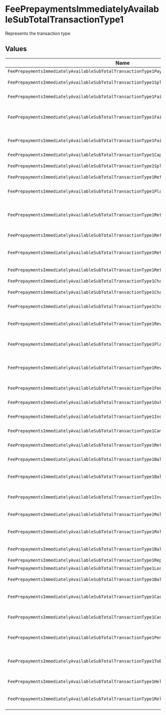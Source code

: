 # FeePrepaymentsImmediatelyAvailableSubTotalTransactionType1

Represents the transaction type


## Values

| Name                                                                                          | Value                                                                                         |
| --------------------------------------------------------------------------------------------- | --------------------------------------------------------------------------------------------- |
| `FeePrepaymentsImmediatelyAvailableSubTotalTransactionType1Payment`                           | payment                                                                                       |
| `FeePrepaymentsImmediatelyAvailableSubTotalTransactionType1SplitPayment`                      | split-payment                                                                                 |
| `FeePrepaymentsImmediatelyAvailableSubTotalTransactionType1FailedPayment`                     | failed-payment                                                                                |
| `FeePrepaymentsImmediatelyAvailableSubTotalTransactionType1FailedPlatformSplitPayment`        | failed-platform-split-payment                                                                 |
| `FeePrepaymentsImmediatelyAvailableSubTotalTransactionType1FailedSplitPaymentCompensation`    | failed-split-payment-compensation                                                             |
| `FeePrepaymentsImmediatelyAvailableSubTotalTransactionType1Capture`                           | capture                                                                                       |
| `FeePrepaymentsImmediatelyAvailableSubTotalTransactionType1SplitTransaction`                  | split-transaction                                                                             |
| `FeePrepaymentsImmediatelyAvailableSubTotalTransactionType1Refund`                            | refund                                                                                        |
| `FeePrepaymentsImmediatelyAvailableSubTotalTransactionType1PlatformPaymentRefund`             | platform-payment-refund                                                                       |
| `FeePrepaymentsImmediatelyAvailableSubTotalTransactionType1ReturnedPlatformPaymentRefund`     | returned-platform-payment-refund                                                              |
| `FeePrepaymentsImmediatelyAvailableSubTotalTransactionType1RefundCompensation`                | refund-compensation                                                                           |
| `FeePrepaymentsImmediatelyAvailableSubTotalTransactionType1ReturnedRefundCompensation`        | returned-refund-compensation                                                                  |
| `FeePrepaymentsImmediatelyAvailableSubTotalTransactionType1ReturnedRefund`                    | returned-refund                                                                               |
| `FeePrepaymentsImmediatelyAvailableSubTotalTransactionType1Chargeback`                        | chargeback                                                                                    |
| `FeePrepaymentsImmediatelyAvailableSubTotalTransactionType1ChargebackReversal`                | chargeback-reversal                                                                           |
| `FeePrepaymentsImmediatelyAvailableSubTotalTransactionType1ChargebackCompensation`            | chargeback-compensation                                                                       |
| `FeePrepaymentsImmediatelyAvailableSubTotalTransactionType1ReversedChargebackCompensation`    | reversed-chargeback-compensation                                                              |
| `FeePrepaymentsImmediatelyAvailableSubTotalTransactionType1PlatformPaymentChargeback`         | platform-payment-chargeback                                                                   |
| `FeePrepaymentsImmediatelyAvailableSubTotalTransactionType1ReversedPlatformPaymentChargeback` | reversed-platform-payment-chargeback                                                          |
| `FeePrepaymentsImmediatelyAvailableSubTotalTransactionType1FeePrepayment`                     | fee-prepayment                                                                                |
| `FeePrepaymentsImmediatelyAvailableSubTotalTransactionType1OutgoingTransfer`                  | outgoing-transfer                                                                             |
| `FeePrepaymentsImmediatelyAvailableSubTotalTransactionType1IncomingTransfer`                  | incoming-transfer                                                                             |
| `FeePrepaymentsImmediatelyAvailableSubTotalTransactionType1CanceledTransfer`                  | canceled-transfer                                                                             |
| `FeePrepaymentsImmediatelyAvailableSubTotalTransactionType1ReturnedTransfer`                  | returned-transfer                                                                             |
| `FeePrepaymentsImmediatelyAvailableSubTotalTransactionType1BalanceReserve`                    | balance-reserve                                                                               |
| `FeePrepaymentsImmediatelyAvailableSubTotalTransactionType1BalanceReserveReturn`              | balance-reserve-return                                                                        |
| `FeePrepaymentsImmediatelyAvailableSubTotalTransactionType1InvoiceRoundingCompensation`       | invoice-rounding-compensation                                                                 |
| `FeePrepaymentsImmediatelyAvailableSubTotalTransactionType1RollingReserveHold`                | rolling-reserve-hold                                                                          |
| `FeePrepaymentsImmediatelyAvailableSubTotalTransactionType1RollingReserveRelease`             | rolling-reserve-release                                                                       |
| `FeePrepaymentsImmediatelyAvailableSubTotalTransactionType1BalanceCorrection`                 | balance-correction                                                                            |
| `FeePrepaymentsImmediatelyAvailableSubTotalTransactionType1Repayment`                         | repayment                                                                                     |
| `FeePrepaymentsImmediatelyAvailableSubTotalTransactionType1Loan`                              | loan                                                                                          |
| `FeePrepaymentsImmediatelyAvailableSubTotalTransactionType1BalanceTopup`                      | balance-topup                                                                                 |
| `FeePrepaymentsImmediatelyAvailableSubTotalTransactionType1CashCollateralIssuance`            | cash-collateral-issuance';                                                                    |
| `FeePrepaymentsImmediatelyAvailableSubTotalTransactionType1CashCollateralRelease`             | cash-collateral-release                                                                       |
| `FeePrepaymentsImmediatelyAvailableSubTotalTransactionType1PendingRollingReserve`             | pending-rolling-reserve                                                                       |
| `FeePrepaymentsImmediatelyAvailableSubTotalTransactionType1ToBeReleasedRollingReserve`        | to-be-released-rolling-reserve                                                                |
| `FeePrepaymentsImmediatelyAvailableSubTotalTransactionType1HeldRollingReserve`                | held-rolling-reserve                                                                          |
| `FeePrepaymentsImmediatelyAvailableSubTotalTransactionType1ReleasedRollingReserve`            | released-rolling-reserve                                                                      |